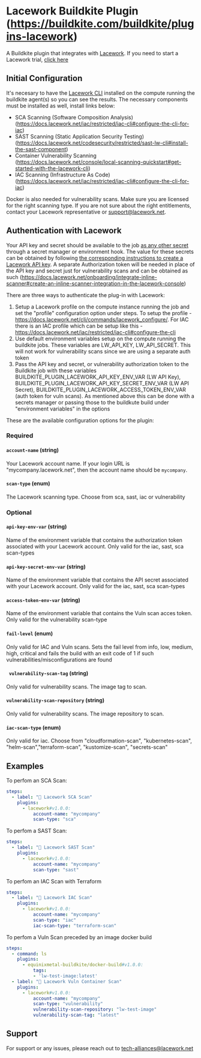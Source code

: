 # Lacework Buildkite Plugin (https://buildkite.com/buildkite/plugins-lacework)

A Buildkite plugin that integrates with [Lacework](https://www.lacework.com/).
If you need to start a Lacework trial, [click here](https://aws.amazon.com/marketplace/pp/prodview-wcor2dssgwok6) 

## Initial Configuration

It's necesary to have the [Lacework CLI](https://docs.lacework.net/cli/) installed on the compute running the buildkite agent(s) so you can see the results. The necessary components must be installed as well, install links below:
- SCA Scanning (Software Composition Analysis) (https://docs.lacework.net/iac/restricted/iac-cli#configure-the-cli-for-iac)
- SAST Scanning (Static Application Security Testing) (https://docs.lacework.net/codesecurity/restricted/sast-lw-cli#install-the-sast-component)
- Container Vulnerability Scanning (https://docs.lacework.net/console/local-scanning-quickstart#get-started-with-the-lacework-cli)
- IAC Scanning (Infrastructure As Code) (https://docs.lacework.net/iac/restricted/iac-cli#configure-the-cli-for-iac)

Docker is also needed for vulnerability scans. Make sure you are licensed for the right scanning type. If you are not sure about the right entitlements, contact your Lacework representative or support@lacework.net.


## Authentication with Lacework

Your API key and secret should be available to the job [as any other secret](https://buildkite.com/docs/pipelines/secrets) through a secret manager or environment hook. The value for these secrets can be obtained by following [the corresponding instructions to create a Lacework API key](https://docs.lacework.net/console/api-access-keys).
A separate Authorization token will be needed in place of the API key and secret just for vulnerability scans and can be obtained as such (https://docs.lacework.net/onboarding/integrate-inline-scanner#create-an-inline-scanner-integration-in-the-lacework-console)

There are three ways to authenticate the plug-in with Lacework:
1. Setup a Lacework profile on the compute instance running the job and set the "profile" configuration option under steps. To setup the profile - https://docs.lacework.net/cli/commands/lacework_configure/. For IAC there is an IAC profile which can be setup like this - https://docs.lacework.net/iac/restricted/iac-cli#configure-the-cli
2. Use default environment variables setup on the compute running the buildkite jobs. These variables are LW_API_KEY, LW_API_SECRET. This will not work for vulnerability scans since we are using a separate auth token
3. Pass the API key and secret, or vulnerability authorization token to the Buildkite job with these variables BUILDKITE_PLUGIN_LACEWORK_API_KEY_ENV_VAR (LW API Key), BUILDKITE_PLUGIN_LACEWORK_API_KEY_SECRET_ENV_VAR (LW API Secret), BUILDKITE_PLUGIN_LACEWORK_ACCESS_TOKEN_ENV_VAR (auth token for vuln scans). As mentioned above this can be done with a secrets manager or passing those to the buildkute build under "environment variables" in the options



These are the available configuration options for the plugin:

### Required

#### `account-name` (string)

Your Lacework account name. If your login URL is "mycompany.lacework.net", then the account name should be `mycompany`.

#### `scan-type` (enum)

The Lacework scanning type. Choose from sca, sast, iac or vulnerability

### Optional

#### `api-key-env-var` (string)

Name of the environment variable that contains the authorization token associated with your Lacework account. Only valid for the iac, sast, sca scan-types

#### `api-key-secret-env-var` (string)

Name of the environment variable that contains the API secret associated with your Lacework account. Only valid for the iac, sast, sca scan-types

#### `access-token-env-var` (string)

Name of the environment variable that contains the Vuln scan acces token. Only valid for the vulnerability scan-type

#### `fail-level` (enum)

Only valid for IAC and Vuln scans. Sets the fail level from info, low, medium, high, critical and fails the build with an exit code of 1 if such vulnerabilities/misconfigurations are found

#### ` vulnerability-scan-tag` (string)

Only valid for vulnerability scans. The image tag to scan.

#### `vulnerability-scan-repository` (string)

Only valid for vulnerability scans. The image repository to scan.

#### `iac-scan-type` (enum)

Only valid for iac. Choose from  "cloudformation-scan", "kubernetes-scan", "helm-scan","terraform-scan", "kustomize-scan", "secrets-scan"



## Examples

To perfom an SCA Scan:

```yaml
steps:
  - label: "🔨 Lacework SCA Scan"
    plugins:
      - lacework#v1.0.0:
          account-name: "mycompany"
          scan-type: "sca"
```

To perfom a SAST Scan:

```yaml
steps:
  - label: "🔨 Lacework SAST Scan"
    plugins:
      - lacework#v1.0.0:
          account-name: "mycompany"
          scan-type: "sast"
```

To perfom an IAC Scan with Terraform

```yaml
steps:
  - label: "🔨 Lacework IAC Scan"
    plugins:
      - lacework#v1.0.0:
          account-name: "mycompany"
          scan-type: "iac"
          iac-scan-type: "terraform-scan"
```

To perfom a Vuln Scan preceded by an image docker build

```yaml
steps:
  - command: ls
    plugins:
      - equinixmetal-buildkite/docker-build#v1.0.0:
          tags:
          - 'lw-test-image:latest'
  - label: "🔨 Lacework Vuln Container Scan"
    plugins:
      - lacework#v1.0.0:
          account-name: "mycompany"
          scan-type: "vulnerability"
          vulnerability-scan-repository: "lw-test-image"
          vulnerability-scan-tag: "latest"
```


## Support
For support or any issues, please reach out to tech-alliances@lacework.net
